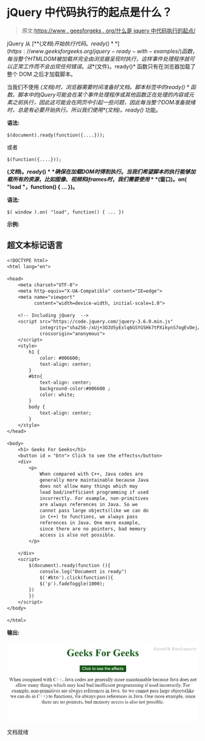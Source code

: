# jQuery 中代码执行的起点是什么？

> 原文:[https://www . geesforgeks . org/什么是 jquery 中代码执行的起点/](https://www.geeksforgeeks.org/what-is-the-starting-point-of-code-execution-in-jquery/)

jQuery 从 [**$(文档)开始执行代码。ready()**](https://www.geeksforgeeks.org/jquery-ready-with-examples/) 函数，每当整个 HTML DOM 被加载并完全由浏览器呈现时执行，这样事件处理程序就可以正常工作而不会出现任何错误。这 *$(文件)。ready()* 函数只有在浏览器加载了整个 DOM 之后才加载脚本。

当我们不使用 *$(文档)时，浏览器需要时间准备好文档。脚本标签中的 ready()* 函数。脚本中的 jQuery 可能会在某个事件处理程序或其他函数正在处理的内容或元素之前执行，因此这可能会在网页中引起一些问题，因此每当整个 DOM 准备就绪时，总是有必要开始执行。所以我们使用 *$(文档)。ready()* 功能。

**语法:**

```
$(document).ready(function({....})); 
```

或者

```
$(function({....}));
```

**$(文档)。ready()** 确保在加载 DOM 时得到执行。当我们希望脚本的执行能够加载所有的资源，比如图像、视频和 iframes 时，我们需要使用 **$(窗口)。on( "load "，function() { … })。**

**语法:**

```
$( window ).on( "load", function() { ... })
```

**示例:**

## 超文本标记语言

```
<!DOCTYPE html>
<html lang="en">

<head>
    <meta charset="UTF-8">
    <meta http-equiv="X-UA-Compatible" content="IE=edge">
    <meta name="viewport" 
          content="width=device-width, initial-scale=1.0">

    <!-- Including jQuery  -->
    <script src="https://code.jquery.com/jquery-3.6.0.min.js"
            integrity="sha256-/xUj+3OJU5yExlq6GSYGSHk7tPXikynS7ogEvDej/m4=" 
            crossorigin="anonymous">
    </script>
    <style>
        h1 {
            color: #006600;
            text-align: center;
        }
        #btn{
            text-align: center;
            background-color:#006600 ;
            color: white;
        }
        body {
            text-align: center;
        }
    </style>
</head>

<body>
    <h1> Geeks For Geeks</h1>
    <button id = "btn"> Click to see the effects</button>
    <div>
        <p>
            When compared with C++, Java codes are  
            generally more maintainable because Java  
            does not allow many things which may  
            lead bad/inefficient programming if used 
            incorrectly. For example, non-primitives  
            are always references in Java. So we  
            cannot pass large objects(like we can do  
            in C++) to functions, we always pass 
            references in Java. One more example,  
            since there are no pointers, bad memory  
            access is also not possible. 
        </p>

    </div>
    <script>
        $(document).ready(function (){
            console.log("Document is ready")
            $('#btn').click(function(){
            $('p').fadeToggle(1000);
        })
        })
    </script>
</body>

</html>
```

**输出:**

![](img/a4cbc7f20752ee688f8196dac33c1f91.png)

文档就绪
